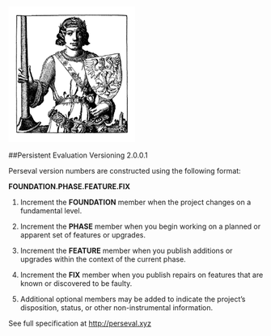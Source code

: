 ![Sir Perceval](img/perceval.gif)

##Persistent Evaluation Versioning 2.0.0.1

Perseval version numbers are constructed using the following format:

**FOUNDATION.PHASE.FEATURE.FIX**

1. Increment the **FOUNDATION** member when the project changes on a fundamental level.

2. Increment the **PHASE** member when you begin working on a planned or apparent set of features or upgrades.

3. Increment the **FEATURE** member when you publish additions or upgrades within the context of the current phase.

4. Increment the **FIX** member when you publish repairs on features that are known or discovered to be faulty.

5. Additional optional members may be added to indicate the project’s disposition, status, or other non-instrumental information.

See full specification at http://perseval.xyz
